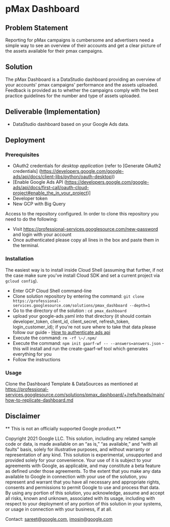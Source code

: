 # pMax Dashboard

## Problem Statement

Reporting for pMax campaigns is cumbersome and advertisers need a simple way to see an overview of their accounts and get a clear picture of the assets available for their pmax campaigns.

## Solution

The pMax Dashboard is a DataStudio dashboard providing an overview of your accounts' pmax campaigns' performance and the assets uploaded.  Feedback is provided as to whether the campaigns comply with the best practice guidelines for the number and type of assets uploaded.

## Deliverable (Implementation)

* DataStudio dashboard based on your Google Ads data.

## Deployment

### Prerequisites

* OAuth2 credentials for _desktop application_ (refer to [Generate OAuth2 credentials] (https://developers.google.com/google-ads/api/docs/client-libs/python/oauth-desktop))
* [Enable Google Ads API (https://developers.google.com/google-ads/api/docs/first-call/oauth-cloud-project#enable_the_in_your_project)]
* Developer token
* New GCP with Big Query

Access to the repository configured. In order to clone this repository you need to do the following:

* Visit https://professional-services.googlesource.com/new-password and login with your account
* Once authenticated please copy all lines in the box and paste them in the terminal.


### Installation

The easiest way is to install inside Cloud Shell (assuming that further, if not the case make sure you've install Cloud SDK and set a current project via `gcloud config`).

* Enter GCP Cloud Shell command-line
* Clone solution repository by entering the command:
`git clone https://professional-services.googlesource.com/solutions/pmax_dashboard --depth=1`
* Go to the directory of the solution : `cd pmax_dashboard`
* upload your google-ads.yaml into that directory (it should contain developer_token, client_id, client_secret, refresh_token, login_customer_id);
if you're not sure where to take that data please follow our guide - [How to authenticate ads api](https://github.com/google/ads-api-report-fetcher/blob/main/docs/how-to-authenticate-ads-api.md)
* Execute the command: `rm -rf \~/.npm/`
* Execute the command: `npm init gaarf-wf -- --answers=answers.json` - this will install and run the create-gaarf-wf tool which generates everything for you
* Follow the instructions

### Usage

Clone the Dashboard Template & DataSources as mentioned at https://professional-services.googlesource.com/solutions/pmax_dashboard/+/refs/heads/main/how-to-replicate-dashboard.md

## Disclaimer

** This is not an officially supported Google product.**

Copyright 2021 Google LLC. This solution, including any related sample code or data, is made available on an “as is,” “as available,” and “with all faults” basis, solely for illustrative purposes, and without warranty or representation of any kind. This solution is experimental, unsupported and provided solely for your convenience. Your use of it is subject to your agreements with Google, as applicable, and may constitute a beta feature as defined under those agreements. To the extent that you make any data available to Google in connection with your use of the solution, you represent and warrant that you have all necessary and appropriate rights, consents and permissions to permit Google to use and process that data. By using any portion of this solution, you acknowledge, assume and accept all risks, known and unknown, associated with its usage, including with respect to your deployment of any portion of this solution in your systems, or usage in connection with your business, if at all.

Contact: sareet@google.com, imosin@google.com
